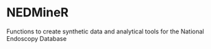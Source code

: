 # NEDMineR
Functions to create synthetic data and analytical tools for the National Endoscopy Database 

